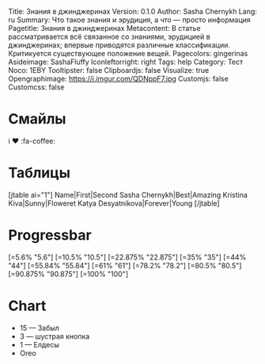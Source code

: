 Title: Знания в джинджеринах
Version: 0.1.0
Author: Sasha Chernykh
Lang: ru
Summary: Что такое знания и эрудиция, а что — просто информация
Pagetitle: Знания в джинджеринах
Metacontent: В статье рассматривается всё связанное со знаниями, эрудицией в джинджеринах; впервые приводятся различные классификации. Критикуется существующее положение вещей.
Pagecolors: gingerinas
Asideimage: SashaFluffy
Iconleftorright: right
Tags: help
Category: Тест
Noco: 1EBY
Tooltipster: false
Clipboardjs: false
Visualize: true
Opengraphimage: https://i.imgur.com/QDNppF7.jpg
Customjs: false
Customcss: false

# Смайлы

i ♥ :fa-coffee:

# Таблицы

[jtable ai="1"]
Name|First|Second
Sasha Chernykh|Best|Amazing
Kristina Kiva|Sunny|Floweret
Katya Desyatnikova|Forever|Young
[/jtable]

# Progressbar

[=5.6% "5.6"]
[=10.5% "10.5"]
[=22.875% "22.875"]
[=35% "35"]
[=44% "44"]
[=55.84% "55.84"]
[=61% "61"]
[=78.2% "78.2"]
[=80.5% "80.5"]
[=90.875% "90.875"]
[=100% "100"]

# Chart

<ul class="SashaPieChart">
	<li class="visualize" data-value="15" data-color="salmon">15 — Забыл</li>
	<li class="visualize" data-value="3" data-color="antiquewhite">3 — шустрая кнопка</li>
	<li class="visualize" data-value="2" data-color="coral">1 — Елдесы</li>
	<li class="visualize" data-value="4" data-color="papayawhip">Oreo</li>
</ul>
